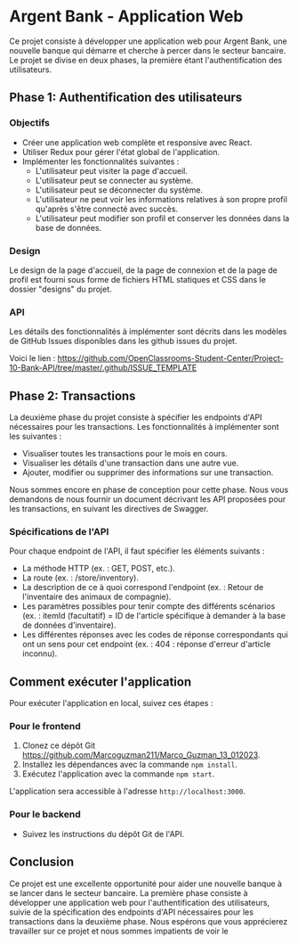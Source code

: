 # Argent Bank - Application Web

Ce projet consiste à développer une application web pour Argent Bank, une nouvelle banque qui démarre et cherche à percer dans le secteur bancaire. Le projet se divise en deux phases, la première étant l'authentification des utilisateurs.

## Phase 1: Authentification des utilisateurs

### Objectifs

- Créer une application web complète et responsive avec React.
- Utiliser Redux pour gérer l'état global de l'application.
- Implémenter les fonctionnalités suivantes :
    - L'utilisateur peut visiter la page d'accueil.
    - L'utilisateur peut se connecter au système.
    - L'utilisateur peut se déconnecter du système.
    - L'utilisateur ne peut voir les informations relatives à son propre profil qu'après s'être connecté avec succès.
    - L'utilisateur peut modifier son profil et conserver les données dans la base de données.

### Design

Le design de la page d'accueil, de la page de connexion et de la page de profil est fourni sous forme de fichiers HTML statiques et CSS dans le dossier "designs" du projet.

### API

Les détails des fonctionnalités à implémenter sont décrits dans les modèles de GitHub Issues disponibles dans les github issues du projet.

Voici le lien : https://github.com/OpenClassrooms-Student-Center/Project-10-Bank-API/tree/master/.github/ISSUE_TEMPLATE

## Phase 2: Transactions

La deuxième phase du projet consiste à spécifier les endpoints d'API nécessaires pour les transactions. Les fonctionnalités à implémenter sont les suivantes :

- Visualiser toutes les transactions pour le mois en cours.
- Visualiser les détails d'une transaction dans une autre vue.
- Ajouter, modifier ou supprimer des informations sur une transaction.

Nous sommes encore en phase de conception pour cette phase. Nous vous demandons de nous fournir un document décrivant les API proposées pour les transactions, en suivant les directives de Swagger.

### Spécifications de l'API

Pour chaque endpoint de l'API, il faut spécifier les éléments suivants :

- La méthode HTTP (ex. : GET, POST, etc.).
- La route (ex. : /store/inventory).
- La description de ce à quoi correspond l'endpoint (ex. : Retour de l'inventaire des animaux de compagnie).
- Les paramètres possibles pour tenir compte des différents scénarios (ex. : itemId (facultatif) = ID de l'article spécifique à demander à la base de données d'inventaire).
- Les différentes réponses avec les codes de réponse correspondants qui ont un sens pour cet endpoint (ex. : 404 : réponse d'erreur d'article inconnu).

## Comment exécuter l'application

Pour exécuter l'application en local, suivez ces étapes :

### Pour le frontend
1. Clonez ce dépôt Git https://github.com/Marcoguzman211/Marco_Guzman_13_012023.
2. Installez les dépendances avec la commande `npm install`.
3. Exécutez l'application avec la commande `npm start`.

L'application sera accessible à l'adresse `http://localhost:3000`.

### Pour le backend
- Suivez les instructions du dépôt Git de l'API.

## Conclusion

Ce projet est une excellente opportunité pour aider une nouvelle banque à se lancer dans le secteur bancaire. La première phase consiste à développer une application web pour l'authentification des utilisateurs, suivie de la spécification des endpoints d'API nécessaires pour les transactions dans la deuxième phase. Nous espérons que vous apprécierez travailler sur ce projet et nous sommes impatients de voir le
